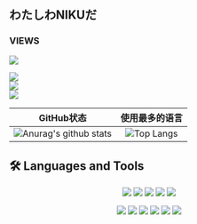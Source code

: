 ## わたしわNIKUだ
### VIEWS
![](https://count.getloli.com/get/@nikusaikou?theme=rule34)

<head> 
<base target="_blank">
<p target="_blank">
<a target="_blank" href="https://space.bilibili.com/784208"><img src="https://img.shields.io/badge/Bilibili-我的B站-00A1D6?style=for-the-badge&logo=Bilibili&labelColor=ffffff"/></a>
</br>
<a target="_blank" href="https://www.nikunokoya.com/"><img src="https://img.shields.io/badge/Blog-我的Blog-181717?style=for-the-badge&logo=?logo=appveyor&logoColor=181717&labelColor=ffffff"/></a>
</br>
<a target="_blank" href="https://www.youtube.com/channel/UCfQpx6C9EfkispJNY9VL9tQ"><img src="https://img.shields.io/youtube/channel/views/UCfQpx6C9EfkispJNY9VL9tQ?style=social"/></a>
</p>
</head>
  
 
|                          GitHub状态                          |                        使用最多的语言                        |
| :----------------------------------------------------------: | :----------------------------------------------------------: |
| ![Anurag's github stats](https://github-readme-stats.vercel.app/api?username=nikusaikou&show_icons=true&theme=synthwave) | ![Top Langs](https://github-readme-stats.vercel.app/api/top-langs/?username=nikusaikou&&hide=tsql) |  


## 🛠  Languages and Tools

<p align="center">
  <img src="https://img.shields.io/badge/Go-1.20-98F5FF?logo=go"/>
  <img src="https://img.shields.io/badge/Rust-1.71-black?logo=rust"/>
  <img src="https://img.shields.io/badge/Python-3.8-326c9c?logo=Python&logoColor=326c9c"/>
  <img src="https://img.shields.io/badge/C%23-4.0-2c006c?logo=c%20Sharp&logoColor=2c006c"/>
  <img src="https://img.shields.io/badge/C/C++-11-659ad2?logo=C%2B%2B&logoColor=659ad2"/>
</p>

<p align="center">
  <img src="https://img.shields.io/badge/Ubuntu-20.04lts-F4A460?logo=ubuntu"/>
  <img src="https://img.shields.io/badge/archlinux-stable-AFEEEE?logo=archlinux"/>
  <img src="https://img.shields.io/badge/Unity3D-2020-black"/>
  <img src="https://img.shields.io/badge/Pytorch-1.9.1-orange"/>
  <img src="https://img.shields.io/badge/blender-2.9.3-orange"/>
  <img src="https://img.shields.io/badge/MMD-10th-blue"/>
</p>

